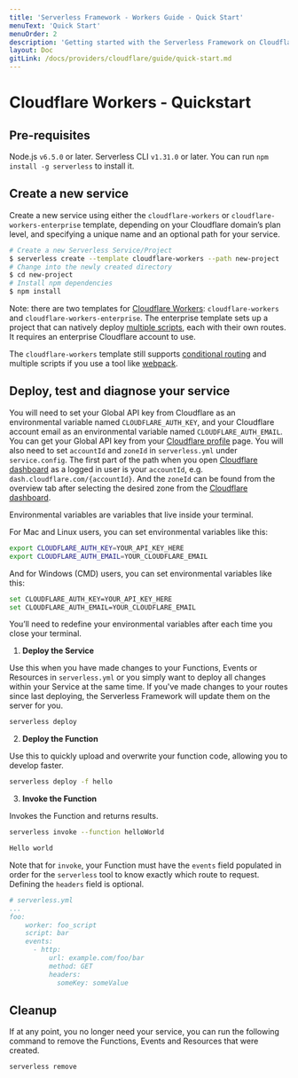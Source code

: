 ```yaml
---
title: 'Serverless Framework - Workers Guide - Quick Start'
menuText: 'Quick Start'
menuOrder: 2
description: 'Getting started with the Serverless Framework on Cloudflare Workers'
layout: Doc
gitLink: /docs/providers/cloudflare/guide/quick-start.md
---
```


# Cloudflare Workers - Quickstart

## Pre-requisites
Node.js `v6.5.0` or later.
Serverless CLI `v1.31.0` or later. You can run `npm install -g serverless` to install it.

## Create a new service
Create a new service using either the `cloudflare-workers` or `cloudflare-workers-enterprise` template, depending on your Cloudflare domain’s plan level, and specifying a unique name and an optional path for your service.

```bash
# Create a new Serverless Service/Project
$ serverless create --template cloudflare-workers --path new-project
# Change into the newly created directory
$ cd new-project
# Install npm dependencies
$ npm install
```

Note: there are two templates for [Cloudflare Workers](https://www.cloudflare.com/products/cloudflare-workers/): `cloudflare-workers` and `cloudflare-workers-enterprise`. The enterprise template sets up a project that can natively deploy [multiple scripts](https://developers.cloudflare.com/workers/api/config-api-for-enterprise/), each with their own routes. It requires an enterprise Cloudflare account to use.

The `cloudflare-workers` template still supports [conditional routing](https://developers.cloudflare.com/workers/recipes/conditional-routing/) and multiple scripts if you use a tool like [webpack](https://developers.cloudflare.com/workers/writing-workers/using-npm-modules/).

## Deploy, test and diagnose your service

You will need to set your Global API key from Cloudflare as an environmental variable named `CLOUDFLARE_AUTH_KEY`, and your Cloudflare account email as an environmental variable named `CLOUDFLARE_AUTH_EMAIL`. You can get your Global API key from your [Cloudflare profile](https://dash.cloudflare.com/profile) page. You will also need to set `accountId` and `zoneId` in `serverless.yml` under `service.config`. The first part of the path when you open [Cloudflare dashboard](https://dash.cloudflare.com/) as a logged in user is your `accountId`, e.g. `dash.cloudflare.com/{accountId}`. And the `zoneId` can be found from the overview tab after selecting the desired zone from the [Cloudflare dashboard](https://dash.cloudflare.com/).

Environmental variables are variables that live inside your terminal.

For Mac and Linux users, you can set environmental variables like this:

```bash
export CLOUDFLARE_AUTH_KEY=YOUR_API_KEY_HERE
export CLOUDFLARE_AUTH_EMAIL=YOUR_CLOUDFLARE_EMAIL
```

And for Windows (CMD) users, you can set environmental variables like this:

```bash
set CLOUDFLARE_AUTH_KEY=YOUR_API_KEY_HERE
set CLOUDFLARE_AUTH_EMAIL=YOUR_CLOUDFLARE_EMAIL
```

You’ll need to redefine your environmental variables after each time you close your terminal.

1. **Deploy the Service**

Use this when you have made changes to your Functions, Events or Resources in `serverless.yml` or you simply want to deploy all changes within your Service at the same time. If you've made changes to your routes since last deploying, the Serverless Framework will update them on the server for you.

```bash
serverless deploy
```

2. **Deploy the Function**

Use this to quickly upload and overwrite your function code, allowing you to develop faster.

```bash
serverless deploy -f hello
```

3. **Invoke the Function**

Invokes the Function and returns results.

```bash
serverless invoke --function helloWorld

Hello world
```

Note that for `invoke`, your Function must have the `events` field populated in order for the `serverless` tool to know exactly which route to request. Defining the `headers` field is optional.

```yml
# serverless.yml
...
foo:
    worker: foo_script
    script: bar
    events:
      - http:
          url: example.com/foo/bar
          method: GET
          headers:
            someKey: someValue
```

## Cleanup
If at any point, you no longer need your service, you can run the following command to remove the Functions, Events and Resources that were created.

```bash
serverless remove
```
